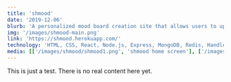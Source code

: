 ```yaml
---
title: 'shmood'
date: '2019-12-06'
blurb: 'A personalized mood board creation site that allows users to upload images to create their own mood boards.'
img: '/images/shmood-main.png'
link: 'https://shmood.herokuapp.com/'
technology: 'HTML, CSS, React, Node.js, Express, MongoDB, Redis, Handlebars, Bootstrap'
media: [['/images/shmood/shmood1.png', 'shmood home screen'], ['/images/shmood/shmood2.png', 'shmood signup screen'], ['/images/shmood/shmood3.png', 'shmood image upload modal'], ['/images/shmood/shmood4.png', 'shmood user page']]
---
```


This is just a test. There is no real content here yet.